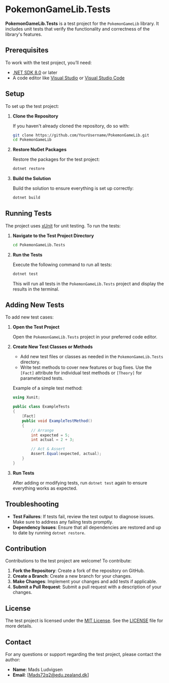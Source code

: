 # PokemonGameLib.Tests

**PokemonGameLib.Tests** is a test project for the `PokemonGameLib` library. It includes unit tests that verify the functionality and correctness of the library's features.

## Prerequisites

To work with the test project, you’ll need:

- [.NET SDK 8.0](https://dotnet.microsoft.com/download/dotnet/8.0) or later
- A code editor like [Visual Studio](https://visualstudio.microsoft.com/) or [Visual Studio Code](https://code.visualstudio.com/)

## Setup

To set up the test project:

1. **Clone the Repository**

   If you haven't already cloned the repository, do so with:

   ```bash
   git clone https://github.com/YourUsername/PokemonGameLib.git
   cd PokemonGameLib
   ```

2. **Restore NuGet Packages**

   Restore the packages for the test project:

   ```bash
   dotnet restore
   ```

3. **Build the Solution**

   Build the solution to ensure everything is set up correctly:

   ```bash
   dotnet build
   ```

## Running Tests

The project uses [xUnit](https://xunit.net/) for unit testing. To run the tests:

1. **Navigate to the Test Project Directory**

   ```bash
   cd PokemonGameLib.Tests
   ```

2. **Run the Tests**

   Execute the following command to run all tests:

   ```bash
   dotnet test
   ```

   This will run all tests in the `PokemonGameLib.Tests` project and display the results in the terminal.

## Adding New Tests

To add new test cases:

1. **Open the Test Project**

   Open the `PokemonGameLib.Tests` project in your preferred code editor.

2. **Create New Test Classes or Methods**

   - Add new test files or classes as needed in the `PokemonGameLib.Tests` directory.
   - Write test methods to cover new features or bug fixes. Use the `[Fact]` attribute for individual test methods or `[Theory]` for parameterized tests.

   Example of a simple test method:

   ```csharp
   using Xunit;

   public class ExampleTests
   {
       [Fact]
       public void ExampleTestMethod()
       {
           // Arrange
           int expected = 5;
           int actual = 2 + 3;

           // Act & Assert
           Assert.Equal(expected, actual);
       }
   }
   ```

3. **Run Tests**

   After adding or modifying tests, run `dotnet test` again to ensure everything works as expected.

## Troubleshooting

- **Test Failures**: If tests fail, review the test output to diagnose issues. Make sure to address any failing tests promptly.
- **Dependency Issues**: Ensure that all dependencies are restored and up to date by running `dotnet restore`.

## Contribution

Contributions to the test project are welcome! To contribute:

1. **Fork the Repository**: Create a fork of the repository on GitHub.
2. **Create a Branch**: Create a new branch for your changes.
3. **Make Changes**: Implement your changes and add tests if applicable.
4. **Submit a Pull Request**: Submit a pull request with a description of your changes.

## License

The test project is licensed under the [MIT License](LICENSE). See the [LICENSE](LICENSE) file for more details.

## Contact

For any questions or support regarding the test project, please contact the author:

- **Name**: Mads Ludvigsen
- **Email**: [Mads72q2@edu.zealand.dk]
